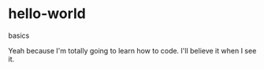 # hello-world
basics

Yeah because I'm totally going to learn how to code. I'll believe it when I see it. 
